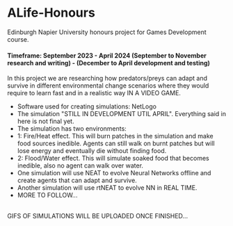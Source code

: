 # ALife-Honours
Edinburgh Napier University honours project for Games Development course. </br>
#### Timeframe: September 2023 - April 2024 (September to November research and writing) - (December to April development and testing)
In this project we are researching how predators/preys can adapt and survive in different environmental change scenarios where they would require to learn fast and in a realistic way IN A VIDEO GAME. </br>
* Software used for creating simulations: NetLogo
* The simulation "STILL IN DEVELOPMENT UTIL APRIL". Everything said in here is not final yet.
* The simulation has two environments:
* 1: Fire/Heat effect. This will burn patches in the simulation and make food sources inedible. Agents can still walk on burnt patches but will lose energy and eventually die without finding food.
* 2: Flood/Water effect. This will simulate soaked food that becomes inedible, also no agent can walk over water.
* One simulation will use NEAT to evolve Neural Networks offline and create agents that can adapt and survive.
* Another simulation will use rtNEAT to evolve NN in REAL TIME.
* MORE TO FOLLOW... </br>
</br>
GIFS OF SIMULATIONS WILL BE UPLOADED ONCE FINISHED...
